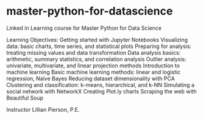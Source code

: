 # master-python-for-datascience
Linked in Learning course for Master Python for Data Science

Learning Objectives:
Getting started with Jupyter Notebooks
Visualizing data: basic charts, time series, and statistical plots
Preparing for analysis: treating missing values and data transformation
Data analysis basics: arithmetic, summary statistics, and correlation analysis
Outlier analysis: univariate, multivariate, and linear projection methods
Introduction to machine learning
Basic machine learning methods: linear and logistic regression, Naïve Bayes
Reducing dataset dimensionality with PCA
Clustering and classification: k-means, hierarchical, and k-NN
Simulating a social network with NetworkX
Creating Plot.ly charts
Scraping the web with Beautiful Soup

Instructor
Lillian Pierson, P.E.

